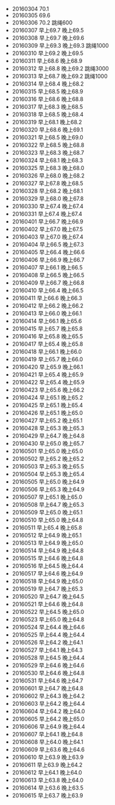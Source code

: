 - 20160304 70.1
- 20160305 69.6
- 20160306 70.2 跳绳600
- 20160307 早上69.7 晚上69.5
- 20160308 早上69.7 晚上69.6
- 20160309 早上69.3 晚上69.3 跳绳1000
- 20160310 早上69.2 晚上69.5
- 20160311 早上68.6 晚上68.9
- 20160312 早上68.8 晚上69.2 跳绳3000
- 20160313 早上68.7 晚上69.2 跳绳1000
- 20160314 早上68.4 晚上68.2
- 20160315 早上68.5 晚上68.9
- 20160316 早上68.6 晚上68.8
- 20160317 早上68.3 晚上68.5
- 20160318 早上68.5 晚上68.4
- 20160319 早上68.1 晚上68.2
- 20160320 早上68.6 晚上69.1
- 20160321 早上68.5 晚上69.0
- 20160322 早上68.5 晚上68.8
- 20160323 早上68.3 晚上68.7
- 20160324 早上68.1 晚上68.3
- 20160325 早上68.3 晚上68.0
- 20160326 早上68.0 晚上68.2
- 20160327 早上67.8 晚上68.5
- 20160328 早上68.2 晚上68.1
- 20160329 早上68.0 晚上67.8
- 20160330 早上67.4 晚上67.4
- 20160331 早上67.4 晚上67.4
- 20160401 早上66.7 晚上66.9
- 20160402 早上67.0 晚上67.5
- 20160403 早上67.0 晚上67.4
- 20160404 早上66.5 晚上67.3
- 20160405 早上66.4 晚上66.6
- 20160406 早上66.9 晚上66.7
- 20160407 早上66.1 晚上66.5
- 20160408 早上66.5 晚上66.5
- 20160409 早上66.7 晚上66.8
- 20160410 早上66.4 晚上66.5
- 20160411 早上66.6 晚上66.3
- 20160412 早上66.2 晚上66.2
- 20160413 早上66.0 晚上66.1
- 20160414 早上66.1 晚上65.6
- 20160415 早上65.7 晚上65.8
- 20160416 早上65.8 晚上65.5
- 20160417 早上65.4 晚上65.8
- 20160418 早上66.1 晚上66.0
- 20160419 早上65.7 晚上66.0
- 20160420 早上65.9 晚上66.1
- 20160421 早上65.4 晚上65.9
- 20160422 早上65.4 晚上65.9
- 20160423 早上65.6 晚上66.2
- 20160424 早上65.1 晚上65.2
- 20160425 早上65.1 晚上65.4
- 20160426 早上65.1 晚上65.0
- 20160427 早上65.2 晚上65.1
- 20160428 早上65.3 晚上65.3
- 20160429 早上64.7 晚上64.8
- 20160430 早上65.0 晚上65.7
- 20160501 早上65.0 晚上65.0
- 20160502 早上65.2 晚上65.2
- 20160503 早上65.3 晚上65.5
- 20160504 早上65.3 晚上65.4
- 20160505 早上65.0 晚上64.9
- 20160506 早上65.3 晚上64.9
- 20160507 早上65.1 晚上65.0
- 20160508 早上64.7 晚上65.3
- 20160509 早上65.0 晚上65.1
- 20160510 早上65.0 晚上64.8
- 20160511 早上65.4 晚上65.8
- 20160512 早上64.9 晚上65.1
- 20160513 早上64.9 晚上65.0
- 20160514 早上64.9 晚上64.8
- 20160515 早上64.6 晚上64.8
- 20160516 早上64.5 晚上64.4
- 20160517 早上64.6 晚上64.9
- 20160518 早上64.9 晚上65.0
- 20160519 早上64.7 晚上65.3
- 20160520 早上64.7 晚上64.5
- 20160521 早上64.6 晚上64.8
- 20160522 早上64.5 晚上65.0
- 20160523 早上65.0 晚上64.8
- 20160524 早上64.4 晚上64.6
- 20160525 早上64.4 晚上64.4
- 20160526 早上64.2 晚上64.1
- 20160527 早上64.1 晚上64.3
- 20160528 早上64.5 晚上64.4
- 20160529 早上64.6 晚上64.6
- 20160530 早上64.6 晚上64.8
- 20160531 早上64.6 晚上64.7
- 20160601 早上64.7 晚上64.8
- 20160602 早上64.3 晚上64.2
- 20160603 早上64.2 晚上64.4
- 20160604 早上64.2 晚上64.0
- 20160605 早上64.2 晚上65.0
- 20160606 早上64.9 晚上64.4
- 20160607 早上64.1 晚上64.8
- 20160608 早上64.0 晚上64.1
- 20160609 早上63.6 晚上64.6
- 20160610 早上63.9 晚上63.9
- 20160611 早上63.9 晚上64.2
- 20160612 早上64.1 晚上64.0
- 20160613 早上63.8 晚上64.0
- 20160614 早上63.6 晚上63.5
- 20160615 早上63.7 晚上63.9
